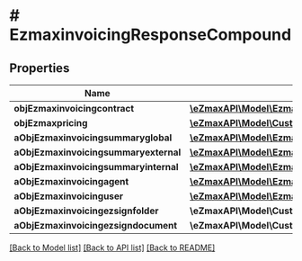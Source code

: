 # # EzmaxinvoicingResponseCompound

## Properties

Name | Type | Description | Notes
------------ | ------------- | ------------- | -------------
**objEzmaxinvoicingcontract** | [**\eZmaxAPI\Model\EzmaxinvoicingcontractResponseCompound**](EzmaxinvoicingcontractResponseCompound.md) |  |
**objEzmaxpricing** | [**\eZmaxAPI\Model\CustomEzmaxpricingResponse**](CustomEzmaxpricingResponse.md) |  |
**aObjEzmaxinvoicingsummaryglobal** | [**\eZmaxAPI\Model\EzmaxinvoicingsummaryglobalResponseCompound[]**](EzmaxinvoicingsummaryglobalResponseCompound.md) |  |
**aObjEzmaxinvoicingsummaryexternal** | [**\eZmaxAPI\Model\EzmaxinvoicingsummaryexternalResponseCompound[]**](EzmaxinvoicingsummaryexternalResponseCompound.md) |  |
**aObjEzmaxinvoicingsummaryinternal** | [**\eZmaxAPI\Model\EzmaxinvoicingsummaryinternalResponseCompound[]**](EzmaxinvoicingsummaryinternalResponseCompound.md) |  |
**aObjEzmaxinvoicingagent** | [**\eZmaxAPI\Model\EzmaxinvoicingagentResponseCompound[]**](EzmaxinvoicingagentResponseCompound.md) |  |
**aObjEzmaxinvoicinguser** | [**\eZmaxAPI\Model\EzmaxinvoicinguserResponseCompound[]**](EzmaxinvoicinguserResponseCompound.md) |  |
**aObjEzmaxinvoicingezsignfolder** | **\eZmaxAPI\Model\CustomEzmaxinvoicingEzsignfolderResponse[]** |  |
**aObjEzmaxinvoicingezsigndocument** | **\eZmaxAPI\Model\CustomEzmaxinvoicingEzsigndocumentResponse[]** |  |

[[Back to Model list]](../../README.md#models) [[Back to API list]](../../README.md#endpoints) [[Back to README]](../../README.md)
